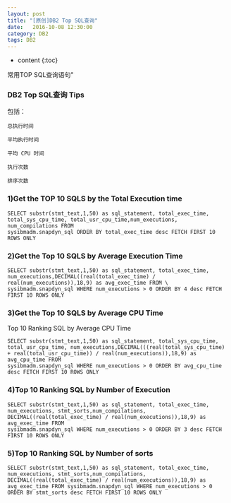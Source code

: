 ```yaml
---
layout: post
title: "[原创]DB2 Top SQL查询"
date:   2016-10-08 12:30:00
category: DB2
tags: DB2 
---
```


* content
{:toc}


常用TOP SQL查询语句"





### DB2 Top SQL查询 Tips

包括：

    总执行时间

    平均执行时间

    平均 CPU 时间

    执行次数

    排序次数

### 1)Get the TOP 10 SQLS by the Total Execution time 

	SELECT substr(stmt_text,1,50) as sql_statement, total_exec_time, total_sys_cpu_time, total_usr_cpu_time,num_executions, num_compilations FROM
	sysibmadm.snapdyn_sql ORDER BY total_exec_time desc FETCH FIRST 10 ROWS ONLY

### 2)Get the Top 10 SQLS by Average Execution Time 

	SELECT substr(stmt_text,1,50) as sql_statement, total_exec_time, num_executions,DECIMAL((real(total_exec_time) / real(num_executions)),18,9) as avg_exec_time FROM \
	sysibmadm.snapdyn_sql WHERE num_executions > 0 ORDER BY 4 desc FETCH FIRST 10 ROWS ONLY


### 3)Get the Top 10 SQLS by Average CPU Time

Top 10 Ranking SQL by Average CPU Time 

	SELECT substr(stmt_text,1,50) as sql_statement, total_sys_cpu_time, total_usr_cpu_time, num_executions,DECIMAL(((real(total_sys_cpu_time) + real(total_usr_cpu_time)) / real(num_executions)),18,9) as avg_cpu_time FROM 
	sysibmadm.snapdyn_sql WHERE num_executions > 0 ORDER BY avg_cpu_time desc FETCH FIRST 10 ROWS ONLY


### 4)Top 10 Ranking SQL by Number of Execution

	SELECT substr(stmt_text,1,50) as sql_statement, total_exec_time, num_executions, stmt_sorts,num_compilations, DECIMAL((real(total_exec_time) / real(num_executions)),18,9) as avg_exec_time FROM
	sysibmadm.snapdyn_sql WHERE num_executions > 0 ORDER BY 3 desc FETCH FIRST 10 ROWS ONLY

### 5)Top 10 Ranking SQL by Number of sorts

	SELECT substr(stmt_text,1,50) as sql_statement, total_exec_time, num_executions, stmt_sorts,num_compilations, DECIMAL((real(total_exec_time) / real(num_executions)),18,9) as avg_exec_time FROM sysibmadm.snapdyn_sql WHERE num_executions > 0 ORDER BY stmt_sorts desc FETCH FIRST 10 ROWS ONLY



